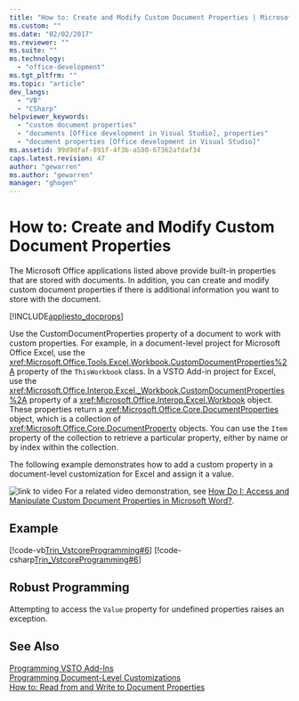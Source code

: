 ```yaml
---
title: "How to: Create and Modify Custom Document Properties | Microsoft Docs"
ms.custom: ""
ms.date: "02/02/2017"
ms.reviewer: ""
ms.suite: ""
ms.technology: 
  - "office-development"
ms.tgt_pltfrm: ""
ms.topic: "article"
dev_langs: 
  - "VB"
  - "CSharp"
helpviewer_keywords: 
  - "custom document properties"
  - "documents [Office development in Visual Studio], properties"
  - "document properties [Office development in Visual Studio]"
ms.assetid: 99d9dfaf-891f-4f3b-a580-67362afdaf34
caps.latest.revision: 47
author: "gewarren"
ms.author: "gewarren"
manager: "ghogen"
---
```

# How to: Create and Modify Custom Document Properties
  The Microsoft Office applications listed above provide built-in properties that are stored with documents. In addition, you can create and modify custom document properties if there is additional information you want to store with the document.  
  
 [!INCLUDE[appliesto_docprops](../vsto/includes/appliesto-docprops-md.md)]  
  
 Use the CustomDocumentProperties property of a document to work with custom properties. For example, in a document-level project for Microsoft Office Excel, use the <xref:Microsoft.Office.Tools.Excel.Workbook.CustomDocumentProperties%2A> property of the `ThisWorkbook` class. In a VSTO Add-in project for Excel, use the <xref:Microsoft.Office.Interop.Excel._Workbook.CustomDocumentProperties%2A> property of a <xref:Microsoft.Office.Interop.Excel.Workbook> object. These properties return a <xref:Microsoft.Office.Core.DocumentProperties> object, which is a collection of <xref:Microsoft.Office.Core.DocumentProperty> objects. You can use the `Item` property of the collection to retrieve a particular property, either by name or by index within the collection.  
  
 The following example demonstrates how to add a custom property in a document-level customization for Excel and assign it a value.  
  
 ![link to video](../vsto/media/playvideo.gif "link to video") For a related video demonstration, see [How Do I: Access and Manipulate Custom Document Properties in Microsoft Word?](http://go.microsoft.com/fwlink/?LinkId=136772).  
  
## Example  
 [!code-vb[Trin_VstcoreProgramming#6](../vsto/codesnippet/VisualBasic/Trin_VstcoreProgrammingExcelVB/ThisWorkbook.vb#6)]
 [!code-csharp[Trin_VstcoreProgramming#6](../vsto/codesnippet/CSharp/Trin_VstcoreProgrammingExcelCS/ThisWorkbook.cs#6)]  
  
## Robust Programming  
 Attempting to access the `Value` property for undefined properties raises an exception.  
  
## See Also  
 [Programming VSTO Add-Ins](../vsto/programming-vsto-add-ins.md)   
 [Programming Document-Level Customizations](../vsto/programming-document-level-customizations.md)   
 [How to: Read from and Write to Document Properties](../vsto/how-to-read-from-and-write-to-document-properties.md)  
  
  